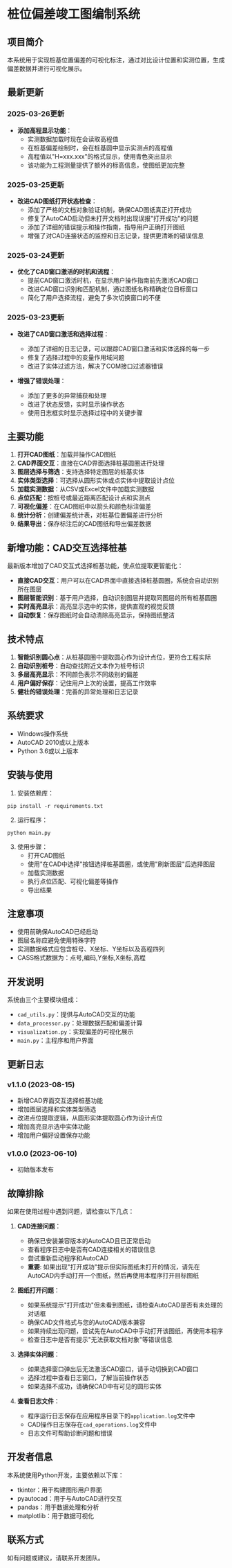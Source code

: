 # 桩位偏差竣工图编制系统

## 项目简介

本系统用于实现桩基位置偏差的可视化标注，通过对比设计位置和实测位置，生成偏差数据并进行可视化展示。

## 最新更新

### 2025-03-26更新
- **添加高程显示功能**：
  - 实测数据加载时现在会读取高程值
  - 在桩基偏差绘制时，会在桩基圆中显示实测点的高程值
  - 高程值以"H=xxx.xxx"的格式显示，使用青色突出显示
  - 该功能为工程测量提供了额外的标高信息，使图纸更加完整

### 2025-03-25更新
- **改进CAD图纸打开状态检查**：
  - 添加了严格的文档对象验证机制，确保CAD图纸真正打开成功
  - 修复了AutoCAD启动但未打开文档时出现误报"打开成功"的问题
  - 添加了详细的错误提示和操作指南，指导用户正确打开图纸
  - 增强了对CAD连接状态的监控和日志记录，提供更清晰的错误信息

### 2025-03-24更新
- **优化了CAD窗口激活的时机和流程**：
  - 提前CAD窗口激活时机，在显示用户操作指南前先激活CAD窗口
  - 改进CAD窗口识别和匹配机制，通过图纸名称精确定位目标窗口
  - 简化了用户选择流程，避免了多次切换窗口的不便

### 2025-03-23更新
- **改进了CAD窗口激活和选择过程**：
  - 添加了详细的日志记录，可以跟踪CAD窗口激活和实体选择的每一步
  - 修复了选择过程中的变量作用域问题
  - 改进了实体过滤方法，解决了COM接口过滤器错误

- **增强了错误处理**：
  - 添加了更多的异常捕获和处理
  - 改进了状态反馈，实时显示操作状态
  - 使用日志框实时显示选择过程中的关键步骤

## 主要功能

1. **打开CAD图纸**：加载并操作CAD图纸
2. **CAD界面交互**：直接在CAD界面选择桩基圆圈进行处理
3. **图层选择与筛选**：支持选择特定图层的桩基实体
4. **实体类型选择**：可选择从圆形实体或点实体中提取设计点位
5. **加载实测数据**：从CSV或Excel文件中加载实测数据
6. **点位匹配**：按桩号或最近距离匹配设计点和实测点
7. **可视化偏差**：在CAD图纸中以箭头和颜色标注偏差
8. **统计分析**：创建偏差统计表，对桩基位置偏差进行分析
9. **结果导出**：保存标注后的CAD图纸和导出偏差数据

## 新增功能：CAD交互选择桩基

最新版本增加了CAD交互式选择桩基功能，使点位提取更智能化：

- **直接CAD交互**：用户可以在CAD界面中直接选择桩基圆圈，系统会自动识别所在图层
- **图层智能识别**：基于用户选择，自动识别图层并提取同图层的所有桩基圆圈
- **实时高亮显示**：高亮显示选中的实体，提供直观的视觉反馈
- **自动恢复**：保存图纸时会自动清除高亮显示，保持图纸整洁

## 技术特点

1. **智能识别圆心点**：从桩基圆圈中提取圆心作为设计点位，更符合工程实际
2. **自动识别桩号**：自动查找附近文本作为桩号标识
3. **多层高亮显示**：不同颜色表示不同级别的偏差
4. **用户偏好保存**：记住用户上次的设置，提高工作效率
5. **健壮的错误处理**：完善的异常处理和日志记录

## 系统要求

- Windows操作系统
- AutoCAD 2010或以上版本
- Python 3.6或以上版本

## 安装与使用

1. 安装依赖库：
```
pip install -r requirements.txt
```

2. 运行程序：
```
python main.py
```

3. 使用步骤：
   - 打开CAD图纸
   - 使用"在CAD中选择"按钮选择桩基圆圈，或使用"刷新图层"后选择图层
   - 加载实测数据
   - 执行点位匹配、可视化偏差等操作
   - 导出结果

## 注意事项

- 使用前确保AutoCAD已经启动
- 图层名称应避免使用特殊字符
- 实测数据格式应包含桩号、X坐标、Y坐标以及高程四列
- CASS格式数据为：点号,编码,Y坐标,X坐标,高程

## 开发说明

系统由三个主要模块组成：
- `cad_utils.py`：提供与AutoCAD交互的功能
- `data_processor.py`：处理数据匹配和偏差计算
- `visualization.py`：实现偏差的可视化展示
- `main.py`：主程序和用户界面

## 更新日志

### v1.1.0 (2023-08-15)
- 新增CAD界面交互选择桩基功能
- 增加图层选择和实体类型筛选
- 改进点位提取逻辑，从圆形实体提取圆心作为设计点位
- 增加高亮显示选中实体功能
- 增加用户偏好设置保存功能

### v1.0.0 (2023-06-10)
- 初始版本发布

## 故障排除

如果在使用过程中遇到问题，请检查以下几点：

1. **CAD连接问题**：
   - 确保已安装兼容版本的AutoCAD且已正常启动
   - 查看程序日志中是否有CAD连接相关的错误信息
   - 尝试重新启动程序和AutoCAD
   - **重要**: 如果出现"打开成功"提示但实际图纸未打开的情况，请先在AutoCAD内手动打开一个图纸，然后再使用本程序打开目标图纸

2. **图纸打开问题**：
   - 如果系统提示"打开成功"但未看到图纸，请检查AutoCAD是否有未处理的对话框
   - 确保CAD文件格式与您的AutoCAD版本兼容
   - 如果持续出现问题，尝试先在AutoCAD中手动打开该图纸，再使用本程序
   - 检查日志中是否有提示"无法获取文档对象"等错误信息

3. **选择实体问题**：
   - 如果选择窗口弹出后无法激活CAD窗口，请手动切换到CAD窗口
   - 选择过程中查看日志窗口，了解当前操作状态
   - 如果选择不成功，请确保CAD中有可见的圆形实体

4. **查看日志文件**：
   - 程序运行日志保存在应用程序目录下的`application.log`文件中
   - CAD操作日志保存在`cad_operations.log`文件中
   - 日志文件可帮助诊断问题和错误

## 开发者信息

本系统使用Python开发，主要依赖以下库：
- tkinter：用于构建图形用户界面
- pyautocad：用于与AutoCAD进行交互
- pandas：用于数据处理和分析
- matplotlib：用于数据可视化

## 联系方式

如有问题或建议，请联系开发团队。 